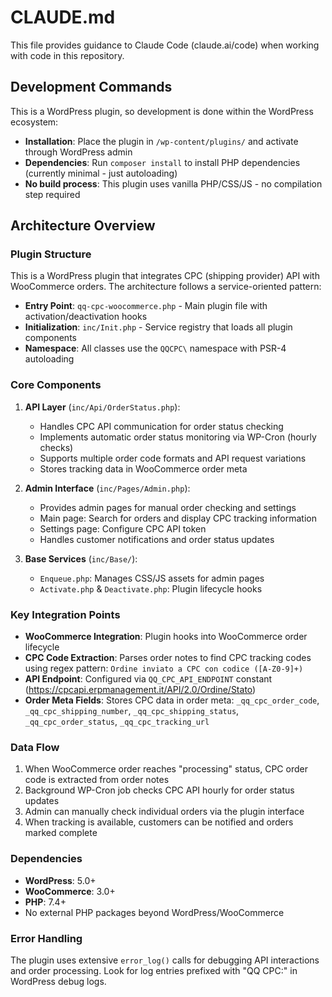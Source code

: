 # CLAUDE.md

This file provides guidance to Claude Code (claude.ai/code) when working with code in this repository.

## Development Commands

This is a WordPress plugin, so development is done within the WordPress ecosystem:

- **Installation**: Place the plugin in `/wp-content/plugins/` and activate through WordPress admin
- **Dependencies**: Run `composer install` to install PHP dependencies (currently minimal - just autoloading)
- **No build process**: This plugin uses vanilla PHP/CSS/JS - no compilation step required

## Architecture Overview

### Plugin Structure
This is a WordPress plugin that integrates CPC (shipping provider) API with WooCommerce orders. The architecture follows a service-oriented pattern:

- **Entry Point**: `qq-cpc-woocommerce.php` - Main plugin file with activation/deactivation hooks
- **Initialization**: `inc/Init.php` - Service registry that loads all plugin components
- **Namespace**: All classes use the `QQCPC\` namespace with PSR-4 autoloading

### Core Components

1. **API Layer** (`inc/Api/OrderStatus.php`):
   - Handles CPC API communication for order status checking
   - Implements automatic order status monitoring via WP-Cron (hourly checks)
   - Supports multiple order code formats and API request variations
   - Stores tracking data in WooCommerce order meta

2. **Admin Interface** (`inc/Pages/Admin.php`):
   - Provides admin pages for manual order checking and settings
   - Main page: Search for orders and display CPC tracking information
   - Settings page: Configure CPC API token
   - Handles customer notifications and order status updates

3. **Base Services** (`inc/Base/`):
   - `Enqueue.php`: Manages CSS/JS assets for admin pages
   - `Activate.php` & `Deactivate.php`: Plugin lifecycle hooks

### Key Integration Points

- **WooCommerce Integration**: Plugin hooks into WooCommerce order lifecycle
- **CPC Code Extraction**: Parses order notes to find CPC tracking codes using regex pattern: `Ordine inviato a CPC con codice ([A-Z0-9]+)`
- **API Endpoint**: Configured via `QQ_CPC_API_ENDPOINT` constant (https://cpcapi.erpmanagement.it/API/2.0/Ordine/Stato)
- **Order Meta Fields**: Stores CPC data in order meta: `_qq_cpc_order_code`, `_qq_cpc_shipping_number`, `_qq_cpc_shipping_status`, `_qq_cpc_order_status`, `_qq_cpc_tracking_url`

### Data Flow

1. When WooCommerce order reaches "processing" status, CPC order code is extracted from order notes
2. Background WP-Cron job checks CPC API hourly for order status updates
3. Admin can manually check individual orders via the plugin interface
4. When tracking is available, customers can be notified and orders marked complete

### Dependencies

- **WordPress**: 5.0+
- **WooCommerce**: 3.0+
- **PHP**: 7.4+
- No external PHP packages beyond WordPress/WooCommerce

### Error Handling

The plugin uses extensive `error_log()` calls for debugging API interactions and order processing. Look for log entries prefixed with "QQ CPC:" in WordPress debug logs.